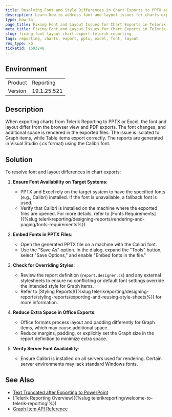 ```yaml
---
title: Resolving Font and Style Differences in Chart Exports to PPTX and Excel
description: Learn how to address font and layout issues for charts exported from Telerik Reporting to PPTX and Excel.
type: how-to
page_title: Fixing Font and Layout Issues for Chart Exports in Telerik Reporting
meta_title: Fixing Font and Layout Issues for Chart Exports in Telerik Reporting
slug: fixing-font-layout-chart-export-telerik-reporting
tags: reporting, charts, export, pptx, excel, font, layout
res_type: kb
ticketid: 1693248
---
```


## Environment
<table>
   <tbody>
      <tr>
         <td> Product </td>
         <td> Reporting </td>
      </tr>
      <tr>
         <td> Version </td>
         <td> 19.1.25.521 </td>
      </tr>
   </tbody>
</table>

## Description

When exporting charts from Telerik Reporting to PPTX or Excel, the font and layout differ from the browser view and PDF exports. The font changes, and additional space is rendered in the exported files. The issue is isolated to Graph items, while Table items export correctly. The reports are generated in Visual Studio (.cs format) using the Calibri font.

## Solution

To resolve font and layout differences in chart exports:

1. **Ensure Font Availability on Target Systems**:
   * PPTX and Excel rely on the target system to have the specified fonts (e.g., Calibri) installed. If the font is unavailable, a fallback font is used.
   * Verify that Calibri is installed on the machine where the exported files are opened. For more details, refer to [Fonts Requirements]({%slug telerikreporting/designing-reports/rendering-and-paging/fonts-requirements%}).

1. **Embed Fonts in PPTX Files**:
   * Open the generated PPTX file on a machine with the Calibri font.
   * Use the "Save As" option. In the dialog, expand the "Tools" button, select "Save Options," and enable "Embed fonts in the file."

1. **Check for Overriding Styles**:
   * Review the report definition (`report.designer.cs`) and any external stylesheets to ensure no conflicting or default font settings override the intended style for Graph items.
   * Refer to [Styling Reports]({%slug telerikreporting/designing-reports/styling-reports/exporting-and-reusing-style-sheets%}) for more information.

1. **Reduce Extra Space in Office Exports**:
   * Office formats process layout and padding differently for Graph items, which may cause additional space.
   * Reduce margins, padding, or explicitly set the Graph size in the report definition to minimize extra space.

1. **Verify Server Font Availability**:
   * Ensure Calibri is installed on all servers used for rendering. Certain server environments may lack standard Windows fonts.

## See Also

* [Text Truncated after Exporting to PowerPoint](https://www.onepager.com/support/faq.php?id=104) 
* [Telerik Reporting Overview]({%slug telerikreporting/welcome-to-telerik-reporting!%})
* [Graph Item API Reference](https://docs.telerik.com/reporting/api/telerik.reporting.graph)

